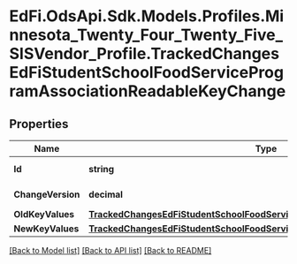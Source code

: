 # EdFi.OdsApi.Sdk.Models.Profiles.Minnesota_Twenty_Four_Twenty_Five_SISVendor_Profile.TrackedChangesEdFiStudentSchoolFoodServiceProgramAssociationReadableKeyChange

## Properties

Name | Type | Description | Notes
------------ | ------------- | ------------- | -------------
**Id** | **string** | Resource identifier | [optional] 
**ChangeVersion** | **decimal** | Change version | [optional] 
**OldKeyValues** | [**TrackedChangesEdFiStudentSchoolFoodServiceProgramAssociationReadableKey**](TrackedChangesEdFiStudentSchoolFoodServiceProgramAssociationReadableKey.md) |  | [optional] 
**NewKeyValues** | [**TrackedChangesEdFiStudentSchoolFoodServiceProgramAssociationReadableKey**](TrackedChangesEdFiStudentSchoolFoodServiceProgramAssociationReadableKey.md) |  | [optional] 

[[Back to Model list]](../README.md#documentation-for-models) [[Back to API list]](../README.md#documentation-for-api-endpoints) [[Back to README]](../README.md)

